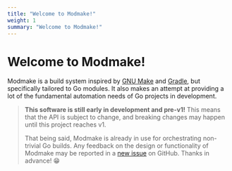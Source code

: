 ```yaml
---
title: "Welcome to Modmake!"
weight: 1
summary: "Welcome to Modmake!"
---
```


# Welcome to Modmake!

Modmake is a build system inspired by [GNU Make](https://www.gnu.org/software/make/) and [Gradle](https://gradle.org/), but specifically tailored to Go modules. It also makes an attempt at providing a lot of the fundamental automation needs of Go projects in development.

> **This software is still early in development and pre-v1!**
> This means that the API is subject to change, and breaking changes may happen until this project reaches v1.
>
> That being said, Modmake is already in use for orchestrating non-trivial Go builds. Any feedback on the design or functionality of Modmake may be reported in a [new issue](https://github.com/saylorsolutions/modmake/issues/new/choose) on GitHub.
> Thanks in advance! 😁
